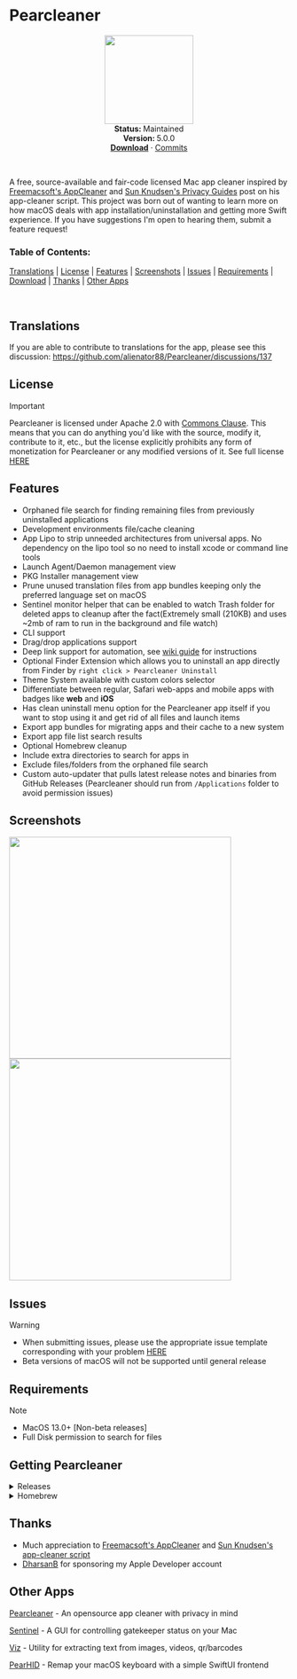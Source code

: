 # Pearcleaner
<p align="center">
<!--    <img src="https://github.com/alienator88/Pearcleaner/assets/91337119/165f6961-f4fc-4199-bc68-580bacff6eaf" align="center" width="128" height="128" /> -->
   <img src="https://github.com/user-attachments/assets/62cd5fcb-92d3-4d3a-9664-161a7deabd46" align="center" width="160" height="160" />

   <br />
   <strong>Status: </strong>Maintained
   <br />
   <strong>Version: </strong>5.0.0
   <br />
   <a href="https://github.com/alienator88/Pearcleaner/releases"><strong>Download</strong></a>
    · 
   <a href="https://github.com/alienator88/Pearcleaner/commits">Commits</a>
  </p>
</p>
</br>


A free, source-available and fair-code licensed Mac app cleaner inspired by [Freemacsoft's AppCleaner](https://freemacsoft.net/appcleaner/) and [Sun Knudsen's Privacy Guides](https://github.com/sunknudsen/guides/tree/main/archive/how-to-clean-uninstall-macos-apps-using-appcleaner-open-source-alternative) post on his app-cleaner script.
This project was born out of wanting to learn more on how macOS deals with app installation/uninstallation and getting more Swift experience. If you have suggestions I'm open to hearing them, submit a feature request!


### Table of Contents:
[Translations](#translations) | [License](#license) | [Features](#features) | [Screenshots](#screenshots) | [Issues](#issues) | [Requirements](#requirements) | [Download](#getting-pearcleaner) | [Thanks](#thanks) | [Other Apps](#other-apps)

<br>

## Translations
If you are able to contribute to translations for the app, please see this discussion: https://github.com/alienator88/Pearcleaner/discussions/137

## License
> [!IMPORTANT]
> Pearcleaner is licensed under Apache 2.0 with [Commons Clause](https://commonsclause.com/). This means that you can do anything you'd like with the source, modify it, contribute to it, etc., but the license explicitly prohibits any form of monetization for Pearcleaner or any modified versions of it. See full license [HERE](https://github.com/alienator88/Pearcleaner/blob/main/LICENSE.md)

## Features
- Orphaned file search for finding remaining files from previously uninstalled applications
- Development environments file/cache cleaning
- App Lipo to strip unneeded architectures from universal apps. No dependency on the lipo tool so no need to install xcode or command line tools
- Launch Agent/Daemon management view
- PKG Installer management view
- Prune unused translation files from app bundles keeping only the preferred language set on macOS
- Sentinel monitor helper that can be enabled to watch Trash folder for deleted apps to cleanup after the fact(Extremely small (210KB) and uses ~2mb of ram to run in the background and file watch)
- CLI support
- Drag/drop applications support
- Deep link support for automation, see [wiki guide](https://github.com/alienator88/Pearcleaner/wiki/Deep-Link-Guide) for instructions
- Optional Finder Extension which allows you to uninstall an app directly from Finder by `right click > Pearcleaner Uninstall`
- Theme System available with custom colors selector
- Differentiate between regular, Safari web-apps and mobile apps with badges like **web** and **iOS**
- Has clean uninstall menu option for the Pearcleaner app itself if you want to stop using it and get rid of all files and launch items
- Export app bundles for migrating apps and their cache to a new system
- Export app file list search results
- Optional Homebrew cleanup
- Include extra directories to search for apps in
- Exclude files/folders from the orphaned file search
- Custom auto-updater that pulls latest release notes and binaries from GitHub Releases (Pearcleaner should run from `/Applications` folder to avoid permission issues)


## Screenshots

<img src="https://github.com/user-attachments/assets/743f170b-a80e-43f7-9626-3d1acd004396" align="left" width="400" />
<img src="https://github.com/user-attachments/assets/eaa7d326-6eaa-4702-a3bf-9ad56cbba832" align="center" width="400" />
<p></p>


## Issues
> [!WARNING]
> - When submitting issues, please use the appropriate issue template corresponding with your problem [HERE](https://github.com/alienator88/Pearcleaner/issues/new/choose)
> - Beta versions of macOS will not be supported until general release


## Requirements
> [!NOTE]
> - MacOS 13.0+ [Non-beta releases]
> - Full Disk permission to search for files


## Getting Pearcleaner

<details>
  <summary>Releases</summary>

Pre-compiled, always up-to-date versions are available from my [releases](https://github.com/alienator88/Pearcleaner/releases) page.
</details>

<details>
  <summary>Homebrew</summary>

You can add the app via Homebrew:
```
brew install pearcleaner
```
</details>

## Thanks

- Much appreciation to [Freemacsoft's AppCleaner](https://freemacsoft.net/appcleaner/) and [Sun Knudsen's app-cleaner script](https://sunknudsen.com/privacy-guides/how-to-clean-uninstall-macos-apps-using-appcleaner-open-source-alternative)
- [DharsanB](https://github.com/dharsanb) for sponsoring my Apple Developer account

## Other Apps

[Pearcleaner](https://github.com/alienator88/Pearcleaner) - An opensource app cleaner with privacy in mind

[Sentinel](https://github.com/alienator88/Sentinel) - A GUI for controlling gatekeeper status on your Mac

[Viz](https://github.com/alienator88/Viz) - Utility for extracting text from images, videos, qr/barcodes

[PearHID](https://github.com/alienator88/PearHID) - Remap your macOS keyboard with a simple SwiftUI frontend
